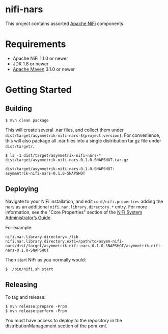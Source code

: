 # nifi-nars

This project contains assorted [Apache NiFi](http://nifi.apache.org/) components.

# Requirements

* Apache NiFi 1.1.0 or newer
* JDK 1.8 or newer
* [Apache Maven](http://maven.apache.org/) 3.1.0 or newer

# Getting Started

## Building
```
$ mvn clean package
```

This will create several .nar files, and collect them under `dist/target/asymmetrik-nifi-nars-${project.version}`. For convenience, this will also package all .nar files into a single distribution tar.gz file under `dist/target/`.

```
$ ls -1 dist/target/asymmetrik-nifi-nars-*
dist/target/asymmetrik-nifi-nars-0.1.0-SNAPSHOT.tar.gz

dist/target/asymmetrik-nifi-nars-0.1.0-SNAPSHOT:
asymmetrik-nifi-nars-0.1.0-SNAPSHOT
```

## Deploying

Navigate to your NiFi installation, and edit `conf/nifi.properties` adding the nars as an additional `nifi.nar.library.directory.*` entry. For more information, see the "Core Properties" section of the [NiFi System Administrator’s Guide](http://nifi.apache.org/docs/nifi-docs/html/administration-guide.html#system_properties).

For example:

```
nifi.nar.library.directory=./lib
nifi.nar.library.directory.ext1=/path/to/asymm-nifi-nars/dist/target/asymmetrik-nifi-nars-0.1.0-SNAPSHOT/asymmetrik-nifi-nars-0.1.0-SNAPSHOT
```

Then start NiFi as you normally would:

```
$ ./bin/nifi.sh start
```

## Releasing

To tag and release:

```
$ mvn release:prepare -Prpm
$ mvn release:perform -Prpm
```

You must have access to deploy to the repository in the distributionManagement section of the pom.xml.

